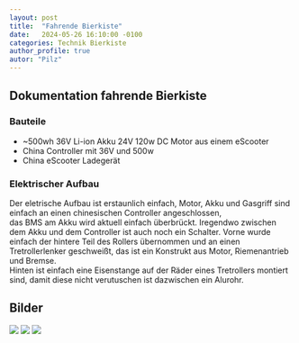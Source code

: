 ```yaml
---
layout: post
title:  "Fahrende Bierkiste"
date:   2024-05-26 16:10:00 -0100
categories: Technik Bierkiste
author_profile: true
autor: "Pilz"
---
```

## Dokumentation fahrende Bierkiste

### Bauteile

*   ~500wh 36V Li-ion Akku 24V 120w DC Motor aus einem eScooter 
*    China Controller mit 36V und 500w
*    China eScooter Ladegerät
    

### Elektrischer Aufbau

Der eletrische Aufbau ist erstaunlich einfach, Motor, Akku und Gasgriff sind einfach an einen chinesischen Controller angeschlossen,  
das BMS am Akku wird aktuell einfach überbrückt. Iregendwo zwischen dem Akku und dem Controller ist auch noch ein Schalter. Vorne wurde einfach der hintere Teil des Rollers übernommen und an einen Tretrollerlenker geschweißt, das ist ein Konstrukt aus Motor, Riemenantrieb und Bremse.  
Hinten ist einfach eine Eisenstange auf der Räder eines Tretrollers montiert sind, damit diese nicht verutuschen ist dazwischen ein Alurohr.  

## Bilder

![](https://github.com/pilz0/pilz0.github.io/blob/main/img/PXL_20240506_131440333.cleaned.jpg?raw=true) ![](https://github.com/pilz0/pilz0.github.io/blob/main/img/PXL_20240506_131446429.cleaned.jpg?raw=true) ![](https://github.com/pilz0/pilz0.github.io/blob/main/img/PXL_20240506_131506700.cleaned.jpg?raw=true)
